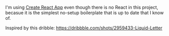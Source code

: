 I'm using [Create React App](https://github.com/facebookincubator/create-react-app) even though there is no React in this project, becasue it is the simplest no-setup boilerplate that is up to date that I know of.

Inspired by this dribble:
https://dribbble.com/shots/2959433-Liquid-Letter